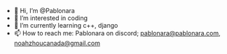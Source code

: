 - 👋 Hi, I’m @Pablonara
- 👀 I’m interested in coding
- 🌱 I’m currently learning c++, django
- 📫 How to reach me: Pablonara on discord; pablonara@pablonara.com, noahzhoucanada@gmail.com

<!---
Pablonara/Pablonara is a ✨ special ✨ repository because its `README.md` (this file) appears on your GitHub profile.
You can click the Preview link to take a look at your changes.
--->
